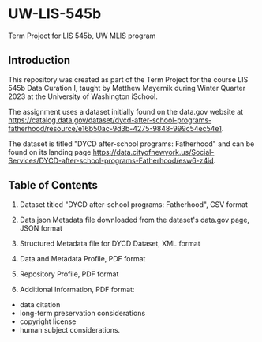 # UW-LIS-545b
Term Project for LIS 545b, UW MLIS program
## Introduction
This repository was created as part of the Term Project for the course LIS 545b Data Curation I, taught by Matthew Mayernik during Winter Quarter 2023 at the University of Washington iSchool.

The assignment uses a dataset initially found on the data.gov website at https://catalog.data.gov/dataset/dycd-after-school-programs-fatherhood/resource/e16b50ac-9d3b-4275-9848-999c54ec54e1.

The dataset is titled "DYCD after-school programs: Fatherhood" and can be found on its landing page https://data.cityofnewyork.us/Social-Services/DYCD-after-school-programs-Fatherhood/esw6-z4id.

## Table of Contents
1. Dataset titled "DYCD after-school programs: Fatherhood", CSV format

2. Data.json Metadata file downloaded from the dataset's data.gov page, JSON format

3. Structured Metadata file for DYCD Dataset, XML format

4. Data and Metadata Profile, PDF format

5. Repository Profile, PDF format

6. Additional Information, PDF format:
- data citation
- long-term preservation considerations
- copyright license
- human subject considerations.
